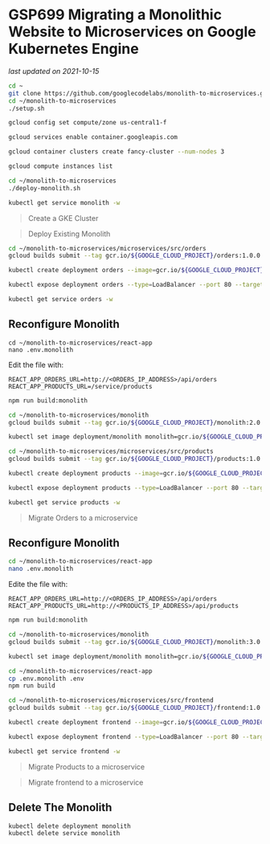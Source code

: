 # GSP699 Migrating a Monolithic Website to Microservices on Google Kubernetes Engine

_last updated on 2021-10-15_

```bash
cd ~
git clone https://github.com/googlecodelabs/monolith-to-microservices.git
cd ~/monolith-to-microservices
./setup.sh

gcloud config set compute/zone us-central1-f

gcloud services enable container.googleapis.com
```

```bash
gcloud container clusters create fancy-cluster --num-nodes 3

gcloud compute instances list

```

```bash
cd ~/monolith-to-microservices
./deploy-monolith.sh

kubectl get service monolith -w


```

> Create a GKE Cluster

> Deploy Existing Monolith

```bash
cd ~/monolith-to-microservices/microservices/src/orders
gcloud builds submit --tag gcr.io/${GOOGLE_CLOUD_PROJECT}/orders:1.0.0 .

kubectl create deployment orders --image=gcr.io/${GOOGLE_CLOUD_PROJECT}/orders:1.0.0

kubectl expose deployment orders --type=LoadBalancer --port 80 --target-port 8081

kubectl get service orders -w

```

## Reconfigure Monolith

```bsah
cd ~/monolith-to-microservices/react-app
nano .env.monolith

```

Edit the file with:

```shell
REACT_APP_ORDERS_URL=http://<ORDERS_IP_ADDRESS>/api/orders
REACT_APP_PRODUCTS_URL=/service/products

```

```bash
npm run build:monolith

cd ~/monolith-to-microservices/monolith
gcloud builds submit --tag gcr.io/${GOOGLE_CLOUD_PROJECT}/monolith:2.0.0 .

kubectl set image deployment/monolith monolith=gcr.io/${GOOGLE_CLOUD_PROJECT}/monolith:2.0.0

cd ~/monolith-to-microservices/microservices/src/products
gcloud builds submit --tag gcr.io/${GOOGLE_CLOUD_PROJECT}/products:1.0.0 .

kubectl create deployment products --image=gcr.io/${GOOGLE_CLOUD_PROJECT}/products:1.0.0

kubectl expose deployment products --type=LoadBalancer --port 80 --target-port 8082

kubectl get service products -w

```

> Migrate Orders to a microservice

## Reconfigure Monolith

```bash
cd ~/monolith-to-microservices/react-app
nano .env.monolith

```

Edite the file with:

```shell
REACT_APP_ORDERS_URL=http://<ORDERS_IP_ADDRESS>/api/orders
REACT_APP_PRODUCTS_URL=http://<PRODUCTS_IP_ADDRESS>/api/products

```

```bash
npm run build:monolith

cd ~/monolith-to-microservices/monolith
gcloud builds submit --tag gcr.io/${GOOGLE_CLOUD_PROJECT}/monolith:3.0.0 .

kubectl set image deployment/monolith monolith=gcr.io/${GOOGLE_CLOUD_PROJECT}/monolith:3.0.0

cd ~/monolith-to-microservices/react-app
cp .env.monolith .env
npm run build

cd ~/monolith-to-microservices/microservices/src/frontend
gcloud builds submit --tag gcr.io/${GOOGLE_CLOUD_PROJECT}/frontend:1.0.0 .

kubectl create deployment frontend --image=gcr.io/${GOOGLE_CLOUD_PROJECT}/frontend:1.0.0

kubectl expose deployment frontend --type=LoadBalancer --port 80 --target-port 8080

kubectl get service frontend -w

```

> Migrate Products to a microservice

> Migrate frontend to a microservice

## Delete The Monolith

```bash
kubectl delete deployment monolith
kubectl delete service monolith

```
